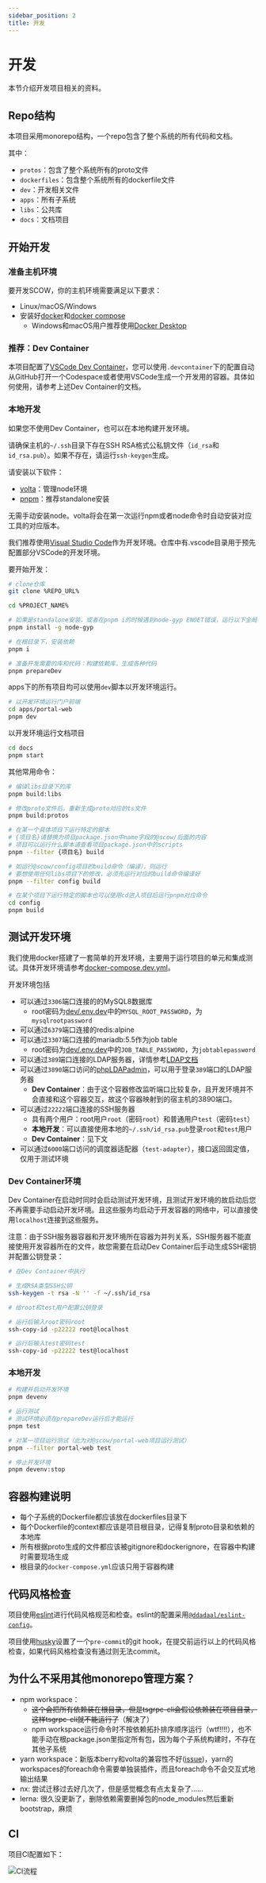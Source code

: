 ```yaml
---
sidebar_position: 2
title: 开发
---
```


# 开发

本节介绍开发项目相关的资料。

## Repo结构

本项目采用monorepo结构，一个repo包含了整个系统的所有代码和文档。

其中：

- `protos`：包含了整个系统所有的proto文件
- `dockerfiles`：包含整个系统所有的dockerfile文件
- `dev`：开发相关文件
- `apps`：所有子系统
- `libs`：公共库
- `docs`：文档项目

## 开始开发

### 准备主机环境

要开发SCOW，你的主机环境需要满足以下要求：

- Linux/macOS/Windows
- 安装好[docker](https://docs.docker.com/engine/install/)和[docker compose](https://docs.docker.com/compose/install/)
  - Windows和macOS用户推荐使用[Docker Desktop](https://www.docker.com/products/docker-desktop/)

### 推荐：Dev Container

本项目配置了[VSCode Dev Container](https://code.visualstudio.com/docs/devcontainers/containers)，您可以使用`.devcontainer`下的配置自动从GitHub打开一个Codespace或者使用VSCode生成一个开发用的容器。具体如何使用，请参考上述Dev Container的文档。

### 本地开发

如果您不使用Dev Container，也可以在本地构建开发环境。

请确保主机的`~/.ssh`目录下存在SSH RSA格式公私钥文件（`id_rsa`和`id_rsa.pub`）。如果不存在，请运行`ssh-keygen`生成。

请安装以下软件：

- [volta](https://volta.sh/)：管理node环境
- [pnpm](https://pnpm.io/pnpm-cli)：推荐standalone安装

无需手动安装node。volta将会在第一次运行npm或者node命令时自动安装对应工具的对应版本。

我们推荐使用[Visual Studio Code](https://code.visualstudio.com/)作为开发环境。仓库中有.vscode目录用于预先配置部分VSCode的开发环境。

要开始开发：

```bash
# clone仓库
git clone %REPO_URL%

cd %PROJECT_NAME%

# 如果是standalone安装，或者在pnpm i的时候遇到node-gyp ENOET错误，运行以下全局安装node-gyp。只用安装一次即可。
pnpm install -g node-gyp

# 在根目录下，安装依赖
pnpm i

# 准备开发需要的库和代码：构建依赖库，生成各种代码
pnpm prepareDev

```

apps下的所有项目均可以使用`dev`脚本以开发环境运行。

```bash
# 以开发环境运行门户前端
cd apps/portal-web
pnpm dev
```

以开发环境运行文档项目

```bash
cd docs
pnpm start
```

其他常用命令：

```bash
# 编译libs目录下的库
pnpm build:libs

# 修改proto文件后，重新生成proto对应的ts文件
pnpm build:protos

# 在某一个具体项目下运行特定的脚本
# {项目名}请替换为项目package.json中name字段的@scow/后面的内容
# 项目可以运行什么脚本请查看项目package.json中的scripts
pnpm --filter {项目名} build 

# 如运行@scow/config项目的build命令（编译），则运行
# 要想使用任何libs项目下的修改，必须先运行对应的build命令编译好
pnpm --filter config build

# 在某个项目下运行特定的脚本也可以使用cd进入项目后运行pnpm对应命令
cd config
pnpm build

```

## 测试开发环境

我们使用docker搭建了一套简单的开发环境，主要用于运行项目的单元和集成测试。具体开发环境请参考[docker-compose.dev.yml](%REPO_FILE_URL%/dev/docker-compose.dev.yml)。

开发环境包括

- 可以通过`3306`端口连接的的MySQL8数据库
    - root密码为[dev/.env.dev](%REPO_FILE_URL%/dev/.env.dev)中的`MYSQL_ROOT_PASSWORD`，为`mysqlrootpassword`
- 可以通过`6379`端口连接的redis:alpine
- 可以通过`3307`端口连接的mariadb:5.5作为job table
    - root密码为[dev/.env.dev](%REPO_FILE_URL%/dev/.env.dev)中的`JOB_TABLE_PASSWORD`，为`jobtablepassword`
- 可以通过`389`端口连接的LDAP服务器，详情参考[LDAP文档](../deploy/config/auth/ldap.md#LDAP镜像)
- 可以通过`3890`端口访问的[phpLDAPadmin](https://phpldapadmin.sourceforge.net/wiki/index.php/Main_Page)，可以用于登录`389`端口的LDAP服务器
    - **Dev Container**：由于这个容器修改监听端口比较复杂，且开发环境并不会直接和这个容器交互，故这个容器映射到的宿主机的3890端口。
- 可以通过`22222`端口连接的SSH服务器
    - 具有两个用户：root用户`root`（密码`root`）和普通用户`test`（密码`test`）
    - **本地开发**：可以直接使用本地的`~/.ssh/id_rsa.pub`登录`root`和`test`用户
    - **Dev Container**：见下文
- 可以通过`6000`端口访问的调度器适配器（`test-adapter`），接口返回固定值，仅用于测试环境

### Dev Container环境

Dev Container在启动时同时会启动测试开发环境，且测试开发环境的故启动后您不再需要手动启动开发环境。且这些服务均启动于开发容器的网络中，可以直接使用`localhost`连接到这些服务。

注意：由于SSH服务器容器和开发环境所在容器为并列关系，SSH服务器不能直接使用开发容器所在的文件，故您需要在启动Dev Container后手动生成SSH密钥并配置公钥登录：

```bash
# 在Dev Container中执行

# 生成RSA类型SSH公钥
ssh-keygen -t rsa -N '' -f ~/.ssh/id_rsa

# 给root和test用户配置公钥登录

# 运行后输入root密码root
ssh-copy-id -p22222 root@localhost

# 运行后输入test密码test
ssh-copy-id -p22222 test@localhost
```

### 本地开发

```bash
# 构建并启动开发环境
pnpm devenv

# 运行测试
# 测试环境必须在prepareDev运行后才能运行
pnpm test

# 对某一项目运行测试（此为对@scow/portal-web项目运行测试）
pnpm --filter portal-web test

# 停止开发环境
pnpm devenv:stop
```

## 容器构建说明

- 每个子系统的Dockerfile都应该放在dockerfiles目录下
- 每个Dockerfile的context都应该是项目根目录，记得复制proto目录和依赖的本地库
- 所有根据proto生成的文件都应该被gitignore和dockerignore，在容器中构建时需要现场生成
- 根目录的`docker-compose.yml`应该只用于容器构建

## 代码风格检查

项目使用[eslint](https://eslint.org)进行代码风格规范和检查。eslint的配置采用[`@ddadaal/eslint-config`](https://github.com/ddadaal/eslint-config)。

项目使用[husky](https://github.com/typicode/husky)设置了一个`pre-commit`的git hook，在提交前运行以上的代码风格检查，如果代码风格检查没有通过则无法commit。

## 为什么不采用其他monorepo管理方案？

- npm workspace：
  - ~~这个会把所有依赖装在根目录，但是tsgrpc-cli会假设依赖装在项目目录，这样tsgrpc-cli就不能运行了~~（解决了）
  - npm workspace运行命令时不按依赖拓扑排序顺序运行（wtf!!!!），也不能手动在根package.json里指定所有包，因为每个子系统构建时，不存在其他子系统
- yarn workspace：新版本berry和volta的兼容性不好([issue](https://github.com/volta-cli/volta/issues/651))，yarn的workspaces的foreach命令需要单独装插件，而且foreach命令不会交互式地输出结果
- nx: 尝试迁移过去好几次了，但是感觉概念有点太复杂了……
- lerna: 很久没更新了，删除依赖需要删掉包的node_modules然后重新bootstrap，麻烦

## CI

项目CI配置如下：

![CI流程](./ci.png)


